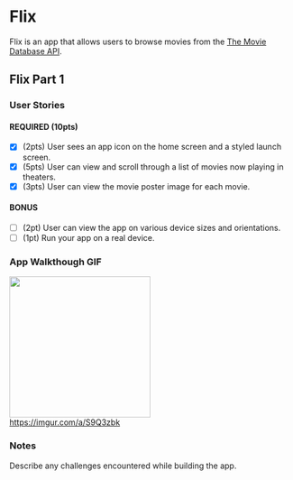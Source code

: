# Flix

Flix is an app that allows users to browse movies from the [The Movie Database API](http://docs.themoviedb.apiary.io/#).


## Flix Part 1

### User Stories


#### REQUIRED (10pts)
- [x] (2pts) User sees an app icon on the home screen and a styled launch screen.
- [x] (5pts) User can view and scroll through a list of movies now playing in theaters.
- [x] (3pts) User can view the movie poster image for each movie.

#### BONUS
- [ ] (2pt) User can view the app on various device sizes and orientations.
- [ ] (1pt) Run your app on a real device.

### App Walkthough GIF

<img src="https://imgur.com/a/S9Q3zbk" width=250><br>
https://imgur.com/a/S9Q3zbk

### Notes
Describe any challenges encountered while building the app.

